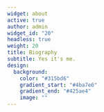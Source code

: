```yaml
---
widget: about
active: true
author: admin
widget_id: "20"
headless: true
weight: 20
title: Biography
subtitle: Yes it's me.
design:
  background:
    color: "#315bd6"
    gradient_start: "#4ba7e6"
    gradient_end: "#425ae4"
    image: ""
---
```

